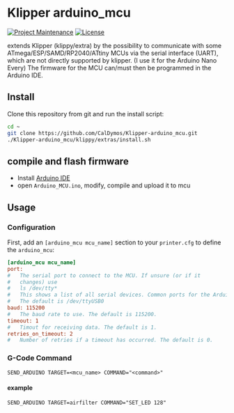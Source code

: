 # Klipper arduino_mcu
[![Project Maintenance](https://img.shields.io/maintenance/yes/2024.svg)](https://github.com/CalDymos/Klipper-arduino_mcu 'GitHub Repository')
[![License](https://img.shields.io/github/license/CalDymos/Klipper-arduino_mcu.svg)](https://github.com/CalDymos/Klipper-arduino_mcu/blob/main/LICENSE 'License')

extends Klipper (klippy/extra) by the possibility to communicate with some ATmega/ESP/SAMD/RP2040/ATtiny MCUs via the serial interface (UART), which are not directly supported by klipper. (I use it for the Arduino Nano Every)
The firmware for the MCU can/must then be programmed in the Arduino IDE.

## Install

Clone this repository from git and run the install script:

```sh
cd ~
git clone https://github.com/CalDymos/Klipper-arduino_mcu.git
./Klipper-arduino_mcu/klippy/extras/install.sh
```

## compile and flash firmware

- Install [Arduino IDE](https://www.arduino.cc/en/software)
- open `Arduino_MCU.ino`, modify, compile and upload it to mcu

## Usage

### Configuration

First, add an `[arduino_mcu mcu_name]` section to your `printer.cfg` to define the `arduino_mcu`:

```ini
[arduino_mcu mcu_name]
port:
#   The serial port to connect to the MCU. If unsure (or if it
#   changes) use
#   ls /dev/tty*
#   This shows a list of all serial devices. Common ports for the Arduino Nano are e.g. /dev/ttyUSB0 or /dev/ttyACM0.
#   The default is /dev/ttyUSB0
baud: 115200
#   The baud rate to use. The default is 115200.
timeout: 1
#   Timout for receiving data. The default is 1.
retries_on_timeout: 2
#   Number of retries if a timeout has occurred. The default is 0.
```

### G-Code Command

`SEND_ARDUINO TARGET=<mcu_name> COMMAND="<command>"`

#### example
`SEND_ARDUINO TARGET=airfilter COMMAND="SET_LED 128"`
